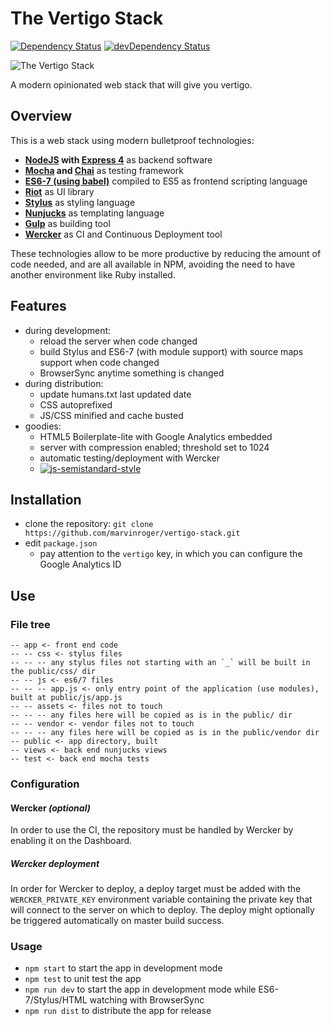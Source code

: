 The Vertigo Stack
=================

[![Dependency Status](https://david-dm.org/marvinroger/vertigo-stack.svg?style=flat)](https://david-dm.org/marvinroger/vertigo-stack) [![devDependency Status](https://david-dm.org/marvinroger/vertigo-stack/dev-status.svg?style=flat)](https://david-dm.org/marvinroger/vertigo-stack#info=devDependencies)


![The Vertigo Stack](https://i.imgur.com/VIfziO0.png "The Vertigo Stack")

A modern opinionated web stack that will give you vertigo.

## Overview

This is a web stack using modern bulletproof technologies:

* **[NodeJS](https://nodejs.org/) with [Express 4](http://expressjs.com/)** as backend software
* **[Mocha](https://mochajs.org/) and [Chai](http://chaijs.com/)** as testing framework
* **[ES6-7 (using babel)](https://babeljs.io/)** compiled to ES5 as frontend scripting language
* **[Riot](http://riotjs.com/)** as UI library
* **[Stylus](https://learnboost.github.io/stylus/)** as styling language
* **[Nunjucks](https://mozilla.github.io/nunjucks/)** as templating language
* **[Gulp](https://github.com/gulpjs/gulp/)** as building tool
* **[Wercker](http://wercker.com/)** as CI and Continuous Deployment tool

These technologies allow to be more productive by reducing the amount of code needed, and are all available in NPM, avoiding the need to have another environment like Ruby installed.

## Features

* during development:
  * reload the server when code changed
  * build Stylus and ES6-7 (with module support) with source maps support when code changed
  * BrowserSync anytime something is changed
* during distribution:
  * update humans.txt last updated date
  * CSS autoprefixed
  * JS/CSS minified and cache busted
* goodies:
  * HTML5 Boilerplate-lite with Google Analytics embedded
  * server with compression enabled; threshold set to 1024
  * automatic testing/deployment with Wercker
  * [![js-semistandard-style](https://cdn.rawgit.com/flet/semistandard/master/badge.svg)](https://github.com/Flet/semistandard)

## Installation

* clone the repository: `git clone https://github.com/marvinroger/vertigo-stack.git`
* edit `package.json`
  * pay attention to the `vertigo` key, in which you can configure the Google Analytics ID

## Use

### File tree

```
-- app <- front end code
-- -- css <- stylus files
-- -- -- any stylus files not starting with an `_` will be built in the public/css/ dir
-- -- js <- es6/7 files
-- -- -- app.js <- only entry point of the application (use modules), built at public/js/app.js
-- -- assets <- files not to touch
-- -- -- any files here will be copied as is in the public/ dir
-- -- vendor <- vendor files not to touch
-- -- -- any files here will be copied as is in the public/vendor dir
-- public <- app directory, built
-- views <- back end nunjucks views
-- test <- back end mocha tests

```

### Configuration

#### Wercker *(optional)*

In order to use the CI, the repository must be handled by Wercker by enabling it on the Dashboard.

##### Wercker deployment

In order for Wercker to deploy, a deploy target must be added with the `WERCKER_PRIVATE_KEY` environment variable containing the private key that will connect to the server on which to deploy. The deploy might optionally be triggered automatically on master build success.

### Usage

* `npm start` to start the app in development mode
* `npm test` to unit test the app
* `npm run dev` to start the app in development mode while ES6-7/Stylus/HTML watching with BrowserSync
* `npm run dist` to distribute the app for release
